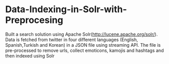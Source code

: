 # Data-Indexing-in-Solr-with-Preprocesing

Built a search solution using Apache Solr(http://lucene.apache.org/solr/). 
Data is fetched from twitter in four different languages (English, Spanish,Turkish and Korean) in a JSON file using streaming API. The file is pre-processed to remove urls, collect emoticons, kamojis and hashtags and then indexed using Solr
